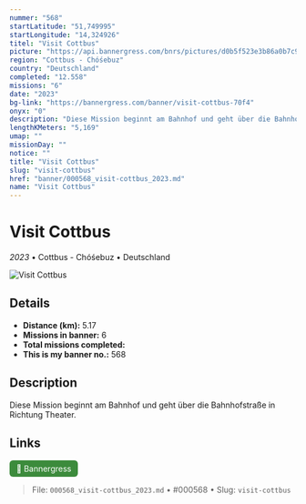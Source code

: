```yaml
---
nummer: "568"
startLatitude: "51,749995"
startLongitude: "14,324926"
titel: "Visit Cottbus"
picture: "https://api.bannergress.com/bnrs/pictures/d0b5f523e3b86a0b7c9c3e7e5a069b7d"
region: "Cottbus - Chóśebuz"
country: "Deutschland"
completed: "12.558"
missions: "6"
date: "2023"
bg-link: "https://bannergress.com/banner/visit-cottbus-70f4"
onyx: "0"
description: "Diese Mission beginnt am Bahnhof und geht über die Bahnhofstraße in Richtung Theater."
lengthKMeters: "5,169"
umap: ""
missionDay: ""
notice: ""
title: "Visit Cottbus"
slug: "visit-cottbus"
href: "banner/000568_visit-cottbus_2023.md"
name: "Visit Cottbus"
---
```

# Visit Cottbus

*2023* • Cottbus - Chóśebuz • Deutschland

![Visit Cottbus](https://api.bannergress.com/bnrs/pictures/d0b5f523e3b86a0b7c9c3e7e5a069b7d)



## Details
- **Distance (km):** 5.17
- **Missions in banner:** 6
- **Total missions completed:** 
- **This is my banner no.:** 568



## Description
Diese Mission beginnt am Bahnhof und geht über die Bahnhofstraße in Richtung Theater.



## Links
<a href="https://bannergress.com/banner/visit-cottbus-70f4" target="_blank" style="display:inline-block;margin-right:8px;padding:6px 12px;background:#3c8b3c;color:#fff;text-decoration:none;border-radius:6px;">🔗 Bannergress</a>



> File: `000568_visit-cottbus_2023.md` • #000568 • Slug: `visit-cottbus`
